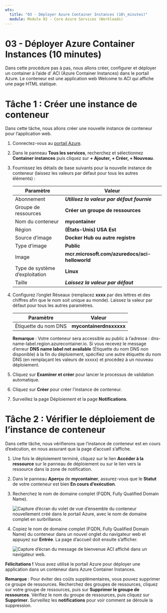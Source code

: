 ```yaml
---
wts:
  title: "03 - Déployer Azure Container Instances (10\_minutes)"
  module: Module 02 - Core Azure Services (Workloads)
---
```


# <a name="03---deploy-azure-container-instances-10-min"></a>03 - Déployer Azure Container Instances (10 minutes)

Dans cette procédure pas à pas, nous allons créer, configurer et déployer un container à l’aide d’ ACI (Azure Container Instances) dans le portail Azure. Le conteneur est une application web Welcome to ACI qui affiche une page HTML statique. 

# <a name="task-1-create-a-container-instance"></a>Tâche 1 : Créer une instance de conteneur 

Dans cette tâche, nous allons créer une nouvelle instance de conteneur pour l’application web.  

1. Connectez-vous au [portail Azure](https://portal.azure.com).

2. Dans le panneau **Tous les services**, recherchez et sélectionnez **Container instances** puis cliquez sur **+ Ajouter, + Créer, + Nouveau**. 

3. Fournissez les détails de base suivants pour la nouvelle instance de conteneur (laissez les valeurs par défaut pour tous les autres éléments) : 

    | Paramètre| Valeur|
    |----|----|
    | Abonnement | ***Utilisez la valeur par défaut fournie*** |
    | Groupe de ressources | **Créer un groupe de ressources** |
    | Nom du conteneur| **mycontainer**|
    | Région | **(États-Unis) USA Est** |
    | Source d’image| **Docker Hub ou autre registre**|
    | Type d’image| **Public**|
    | Image| **mcr.microsoft.com/azuredocs/aci-helloworld**|
    | Type de système d’exploitation| **Linux** |
    | Taille| ***Laissez la valeur par défaut***|


4. Configurez l’onglet Réseaux (remplacez **xxxx** par des lettres et des chiffres afin que le nom soit unique au monde). Laissez la valeur par défaut pour tous les autres paramètres.

    | Paramètre| Valeur|
    |--|--|
    | Étiquette du nom DNS| **mycontainerdnsxxxxx** |

    
    **Remarque** : Votre conteneur sera accessible au public à l’adresse : dns-name-label.region.azurecontainer.io. Si vous recevez le message d’erreur **DNS name label not available** (Étiquette du nom DNS non disponible) à la fin du déploiement, spécifiez une autre étiquette du nom DNS (en remplaçant les valeurs de xxxxx) et procédez à un nouveau déploiement. 

5. Cliquez sur **Examiner et créer** pour lancer le processus de validation automatique.

6. Cliquez sur **Créer** pour créer l’instance de conteneur. 

7. Surveillez la page Déploiement et la page **Notifications**. 


# <a name="task-2-verify-deployment-of-the-container-instance"></a>Tâche 2 : Vérifier le déploiement de l’instance de conteneur

Dans cette tâche, nous vérifierons que l’instance de conteneur est en cours d’exécution, en nous assurant que la page d’accueil s’affiche.

1. Une fois le déploiement terminé, cliquez sur le lien **Accéder à la ressource** sur le panneau de déploiement ou sur le lien vers la ressource dans la zone de notification.

2. Dans le panneau **Aperçu** de **mycontainer**, assurez-vous que le **Statut** de votre conteneur est bien **En cours d’exécution**. 

3. Recherchez le nom de domaine complet (FQDN, Fully Qualified Domain Name).

    ![Capture d’écran du volet de vue d’ensemble du conteneur nouvellement créé dans le portail Azure, avec le nom de domaine complet en surbrillance. ](../images/0202.png)

2. Copiez le nom de domaine complet (FQDN, Fully Qualified Domain Name) du conteneur dans un nouvel onglet du navigateur web et appuyez sur **Entrée**. La page d’accueil doit ensuite s’afficher. 

    ![Capture d’écran du message de bienvenue ACI affiché dans un navigateur web.](../images/0203.png)


**Félicitations !** Vous avez utilisé le portail Azure pour déployer une application dans un conteneur dans Azure Container Instances.

**Remarque** : Pour éviter des coûts supplémentaires, vous pouvez supprimer ce groupe de ressources. Recherchez des groupes de ressources, cliquez sur votre groupe de ressources, puis sur **Supprimer le groupe de ressources**. Vérifiez le nom du groupe de ressources, puis cliquez sur **Supprimer**. Surveillez les **notifications** pour voir comment se déroule la suppression.
